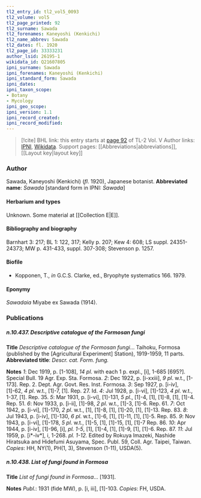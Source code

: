 ```yaml
---
tl2_entry_id: tl2_vol5_0093
tl2_volume: vol5
tl2_page_printed: 92
tl2_surname: Sawada
tl2_forenames: Kaneyoshi (Kenkichi)
tl2_name_abbrev: Sawada
tl2_dates: fl. 1920
tl2_page_id: 33333231
author_lsid: 26195-1
wikidata_id: Q21607805
ipni_surname: Sawada
ipni_forenames: Kaneyoshi (Kenkichi)
ipni_standard_form: Sawada
ipni_dates: 
ipni_taxon_scope: 
- Botany
- Mycology
ipni_geo_scope: 
ipni_version: 1.1
ipni_record_created: 
ipni_record_modified:
---
```


> [!cite] BHL link: this entry starts at [page 92](https://www.biodiversitylibrary.org/page/33333231) of TL-2 Vol. V
> Author links: [IPNI](https://www.ipni.org/a/26195-1), [Wikidata](https://www.wikidata.org/wiki/Q21607805). Support pages: [[Abbreviations|abbreviations]], [[Layout key|layout key]]

### Author

Sawada, Kaneyoshi (Kenkichi) (*fl*. 1920), Japanese botanist. 
**Abbreviated name**: *Sawada* \[standard form in IPNI: *Sawada*\]

#### Herbarium and types

Unknown. Some material at [[Collection E|E]].

#### Bibliography and biography

Barnhart 3: 217; BL 1: 122, 317; Kelly p. 207; Kew 4: 608; LS suppl. 24351-24373; MW p. 431-433, suppl. 307-308; Stevenson p. 1257.

#### Biofile

- Kopponen, T., *in* G.C.S. Clarke, ed., Bryophyte systematics 166. 1979.

#### Eponymy

*Sawadaia* Miyabe ex Sawada (1914).

### Publications

##### n.10.437. Descriptive catalogue of the Formosan fungi

**Title**
*Descriptive catalogue of the Formosan fungi*... Taihoku, Formosa (published by the \[Agricultural Experiment\] Station), 1919-1959, 11 parts.
**Abbreviated title**: *Descr. cat. Form. fung.*

**Notes**
*1*: Dec 1919, p. \[1-108\], *14 pl*. with each 1 p. expl., \[i\], 1-685 \[695?\]. Special Bull. 19 Agr. Exp. Sta. Formosa.
*2*: Dec 1922, p. \[i-xxiii\], *9 pl*. w.t., \[1-173\]. Rep. 2. Dept. Agr. Govt. Res. Inst. Formosa.
*3*: Sep 1927, p. \[i-iv\], \[1\]-62, *4 pl*. w.t., \[1\]-7, \[1\]. Rep. 27. Id.
*4*: Jul 1928, p. \[i-vi\], \[1\]-123, *4 pl*. w.t., 1-37, \[1\]. Rep. 35.
*5*: Mar 1931, p. \[i-vi\], \[1\]-131, *5 pl*., \[1\]-4, \[1\], \[1\]-8, \[1\], \[1\]-4. Rep. 51.
*6*: Nov 1933, p. \[i-ii\], \[1\]-98, *2 pl*. w.t., \[1\]-3, \[1\]-6. Rep. 61.
*7*: Oct 1942, p. \[i-vi\], \[1\]-170, *2 pl*. w.t., \[1\], \[1\]-8, \[1\], \[1\]-20, \[1\], \[1\]-13. Rep. 83.
*8*: Jul 1943, p. \[i-iv\], \[1\]-130, *6 pl*. w.t., \[1\]-6, \[1\], \[1\]-11, \[1\], \[1\]-5. Rep. 85.
*9*: Nov 1943, p. \[i-vi\], \[1\]-178, *5 pl*. w.t., \[1\]-5, \[1\], \[1\]-15, \[1\], \[1\]-7 Rep. 86.
*10*: Apr 1944, p. \[i-iv\], \[1\]-96, \[i\], *pl. 1-5*, \[1\], \[1\]-4, \[1\], \[1\]-9, \[1\], \[1\]-6. Rep. 87.
*11*: Jul 1959, p. \[i\*-iv\*\], i, 1-268. *pl. 1-12.* Edited by Rokuya Imazeki, Nashide Hiratsuka and Hidefumi Asuyama, Spec. Publ. 59, Coll. Agr. Taipei, Taiwan.
*Copies*: HH, NY(1), PH(1, 3), Stevenson (1-11), USDA(5).

##### n.10.438. List of fungi found in Formosa

**Title**
*List of fungi found in Formosa*... \[1931\].

**Notes**
*Publ*.: 1931 (fide MW), p. \[i, iii\], \[1\]-103. *Copies*: FH, USDA.

